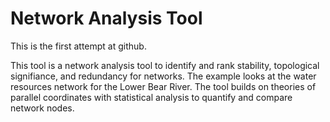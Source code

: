 Network Analysis Tool
=====

This is the first attempt at github. 

This tool is a network analysis tool to identify and rank stability, topological signifiance, and redundancy for networks. The example looks at the water resources network for the Lower Bear River. The tool builds on theories of parallel coordinates with statistical analysis to quantify and compare network nodes. 
